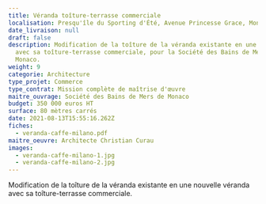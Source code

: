 ```yaml
---
title: Véranda toîture-terrasse commerciale
localisation: Presqu'île du Sporting d'Été, Avenue Princesse Grace, Monaco
date_livraison: null
draft: false
description: Modification de la toîture de la véranda existante en une nouvelle
  avec sa toîture-terrasse commerciale, pour la Société des Bains de Mers de
  Monaco.
weight: 9
categorie: Architecture
type_projet: Commerce
type_contrat: Mission complète de maîtrise d'œuvre
maitre_ouvrage: Société des Bains de Mers de Monaco
budget: 350 000 euros HT
surface: 80 mètres carrés
date: 2021-08-13T15:55:16.262Z
fiches:
  - veranda-caffe-milano.pdf
maitre_oeuvre: Architecte Christian Curau
images:
  - veranda-caffe-milano-1.jpg
  - veranda-caffe-milano-2.jpg
---
```

Modification de la toîture de la véranda existante en une nouvelle véranda avec sa toîture-terrasse commerciale.